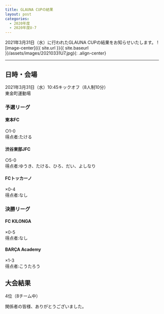```yaml
---
title: GLAUNA CUPの結果
layout: post
categories:
  - 2020年度
  - 2020年度U-7
---
```


2021年3月31日（水）に行われたGLAUNA CUPの結果をお知らせいたします。
![image-center]({{ site.url }}{{ site.baseurl }}/assets/images/20210331U7.jpg){: .align-center}

*** 

## 日時・会場

2021年3月31日（水）10:45キックオフ（8人制10分）<br>
東金町運動場

### 予選リーグ  

#### 東本FC  
○1-0  
得点者:たける

#### 渋谷東部JFC
○5-0  
得点者:ゆうき、たける、ひろ、だい、よしなり

#### FCトッカーノ  
×0-4  
得点者:なし

### 決勝リーグ

#### FC KILONGA
×0-5  
得点者:なし

#### BARÇA Academy
×1-3  
得点者:こうたろう

## 大会結果
4位（8チーム中）


関係者の皆様、ありがとうございました。
